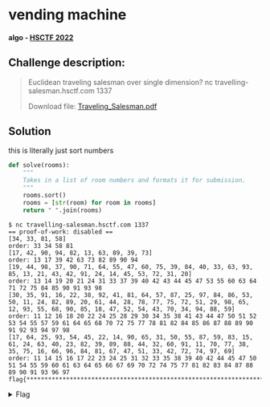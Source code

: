 # vending machine
#### algo - [HSCTF 2022](../main.md)

## Challenge description:
> Euclidean traveling salesman over single dimension? nc travelling-salesman.hsctf.com 1337
>
> Download file: [Traveling_Salesman.pdf](../assets/Traveling_Salesman.pdf)

## Solution 
this is literally just sort numbers
```py
def solve(rooms):
    """
    Takes in a list of room numbers and formats it for submission.
    """
    rooms.sort()
    rooms = [str(room) for room in rooms]
    return " ".join(rooms)
```

```
$ nc travelling-salesman.hsctf.com 1337
== proof-of-work: disabled ==
[34, 33, 81, 58]
order: 33 34 58 81
[17, 42, 90, 94, 82, 13, 63, 89, 39, 73]
order: 13 17 39 42 63 73 82 89 90 94
[19, 44, 98, 37, 90, 71, 64, 55, 47, 60, 75, 39, 84, 40, 33, 63, 93, 85, 13, 21, 43, 42, 91, 24, 14, 45, 53, 72, 31, 20]
order: 13 14 19 20 21 24 31 33 37 39 40 42 43 44 45 47 53 55 60 63 64 71 72 75 84 85 90 91 93 98
[30, 35, 91, 16, 22, 38, 92, 41, 81, 64, 57, 87, 25, 97, 84, 86, 53, 50, 11, 24, 82, 89, 20, 61, 44, 28, 78, 77, 75, 72, 51, 29, 98, 65, 12, 93, 55, 68, 90, 85, 18, 47, 52, 54, 43, 70, 34, 94, 88, 59]
order: 11 12 16 18 20 22 24 25 28 29 30 34 35 38 41 43 44 47 50 51 52 53 54 55 57 59 61 64 65 68 70 72 75 77 78 81 82 84 85 86 87 88 89 90 91 92 93 94 97 98
[17, 64, 25, 93, 54, 45, 22, 14, 90, 65, 31, 50, 55, 87, 59, 83, 15, 61, 24, 63, 40, 23, 82, 39, 89, 88, 44, 32, 60, 91, 11, 70, 77, 38, 35, 75, 16, 66, 96, 84, 81, 67, 47, 51, 33, 42, 72, 74, 97, 69]
order: 11 14 15 16 17 22 23 24 25 31 32 33 35 38 39 40 42 44 45 47 50 51 54 55 59 60 61 63 64 65 66 67 69 70 72 74 75 77 81 82 83 84 87 88 89 90 91 93 96 97
flag{*************************************************************************************}
```
<details> 
    <summary>Flag</summary>
flag{the_fitness_gram_pacer_test_is_a_multistage_aerobic_capacity_test_8182295882010254837}</details>